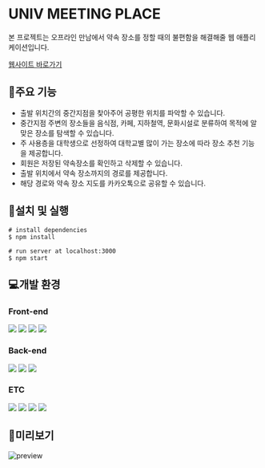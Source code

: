 # UNIV MEETING PLACE

본 프로젝트는 오프라인 만남에서 약속 장소를 정할 때의 불편함을 해결해줄 웹 애플리케이션입니다.

[웹사이트 바로가기](https://meeting-place.herokuapp.com/)

## 📌주요 기능

- 출발 위치간의 중간지점을 찾아주어 공평한 위치를 파악할 수 있습니다.
- 중간지점 주변의 장소들을 음식점, 카페, 지하철역, 문화시설로 분류하여 목적에 알맞은 장소를 탐색할 수 있습니다.
- 주 사용층을 대학생으로 선정하여 대학교별 많이 가는 장소에 따라 장소 추천 기능을 제공합니다.
- 회원은 저장된 약속장소를 확인하고 삭제할 수 있습니다.
- 출발 위치에서 약속 장소까지의 경로를 제공합니다.
- 해당 경로와 약속 장소 지도를 카카오톡으로 공유할 수 있습니다.

## 📱설치 및 실행

```
# install dependencies
$ npm install

# run server at localhost:3000
$ npm start
```

## 💻개발 환경

### Front-end

<img src="https://img.shields.io/badge/html-E34F26?style=for-the-badge&logo=html5&logoColor=white"> <img src="https://img.shields.io/badge/css-1572B6?style=for-the-badge&logo=css3&logoColor=white"> <img src="https://img.shields.io/badge/javascript-F7DF1E?style=for-the-badge&logo=javascript&logoColor=black"> <img src="https://img.shields.io/badge/bootstrap-7952B3?style=for-the-badge&logo=bootstrap&logoColor=white">

### Back-end

<img src="https://img.shields.io/badge/Node.js-339933?style=for-the-badge&logo=Node.js&logoColor=white"/> <img src="https://img.shields.io/badge/mysql-4479A1?style=for-the-badge&logo=mysql&logoColor=white"> <img src="https://img.shields.io/badge/aws-232F3E?style=for-the-badge&logo=aws&logoColor=white">

### ETC

<img src="https://img.shields.io/badge/vscode-007ACC?style=for-the-badge&logo=visualStudioCode&logoColor=white"> <img src="https://img.shields.io/badge/kakao api-FFCD00?style=for-the-badge&logo=kakaoTalk&logoColor=white"> <img src="https://img.shields.io/badge/github-181717?style=for-the-badge&logo=github&logoColor=white"> <img src="https://img.shields.io/badge/heroku-430098?style=for-the-badge&logo=Heroku&logoColor=white">

## 🍴미리보기

![preview](https://user-images.githubusercontent.com/81161651/159682482-e3f7ec06-426f-4061-af5a-c83828a5a149.png)
